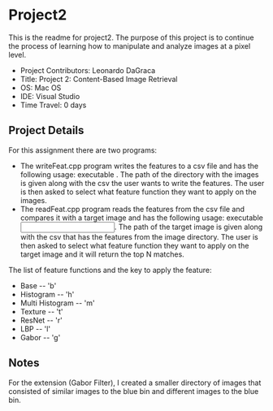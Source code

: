 # Project2
This is the readme for project2. The purpose of this project is to continue the process of learning how to manipulate and analyze images at a pixel level. 

- Project Contributors: Leonardo DaGraca
- Title: Project 2: Content-Based Image Retrieval
- OS: Mac OS
- IDE: Visual Studio
- Time Travel: 0 days

## Project Details
For this assignment there are two programs:
- The writeFeat.cpp program writes the features to a csv file and has the following usage: executable <directory path> <output csv>. The path of the directory with the images is given along with the csv the user wants to write the features. The user is then asked to select what feature function they want to apply on the images.
- The readFeat.cpp program reads the features from the csv file and compares it with a target image and has the following usage: executable <target image path> <input csv>. The path of the target image is given along with the csv that has the features from the image directory. The user is then asked to select what feature function they want to apply on the target image and it will return the top N matches.

The list of feature functions and the key to apply the feature:
  - Base -- 'b'
  - Histogram -- 'h'
  - Multi Histogram -- 'm'
  - Texture -- 't'
  - ResNet -- 'r'
  - LBP -- 'l'
  - Gabor -- 'g'

## Notes
For the extension (Gabor Filter), I created a smaller directory of images that consisted of similar images to the blue bin and different images to the blue bin.